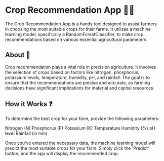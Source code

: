 # Crop Recommendation App 🌱🌾
The Crop Recommendation App is a handy tool designed to assist farmers in choosing the most suitable crops for their farms. 
It utilizes a machine learning model, specifically a RandomForestClassifier, to make crop recommendations based on various essential agricultural parameters.

## About 🌿
Crop recommendation plays a vital role in precision agriculture. 
It involves the selection of crops based on factors like nitrogen, phosphorus, potassium levels, temperature, humidity, pH, and rainfall. 
The goal is to ensure that the recommendations are precise and accurate, as farming decisions have significant implications for material and capital resources.

## How it Works ❓
To determine the best crop for your farm, provide the following parameters:

Nitrogen (N)
Phosphorus (P)
Potassium (K)
Temperature
Humidity (%)
pH level
Rainfall (in mm)

Once you've entered the necessary data, the machine learning model will predict the most suitable crops for your farm. 
Simply click the 'Predict' button, and the app will display the recommended crop.
